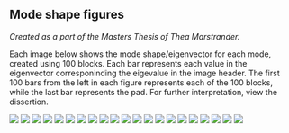## Mode shape figures
  _Created as a part of the Masters Thesis of Thea Marstrander._

Each image below shows the mode shape/eigenvector for each mode, created using 100 blocks. 
Each bar represents each value in the eigenvector corresponinding the eigevalue in the image header. 
The first 100 bars from the left in each figure represents each of the 100 blocks, while the last bar represents the pad. 
For further interpretation, view the dissertion.  


![](figures/nov8_large_test_1_eigen_bars_0.png)
![](figures/nov8_large_test_1_eigen_bars_1.png)
![](figures/nov8_large_test_1_eigen_bars_2.png)
![](figures/nov8_large_test_1_eigen_bars_3.png)
![](figures/nov8_large_test_1_eigen_bars_4.png)
![](figures/nov8_large_test_1_eigen_bars_5.png)
![](figures/nov8_large_test_1_eigen_bars_6.png)
![](figures/nov8_large_test_1_eigen_bars_7.png)
![](figures/nov8_large_test_1_eigen_bars_8.png)
![](figures/nov8_large_test_1_eigen_bars_9.png)
![](figures/nov8_large_test_1_eigen_bars_10.png)
![](figures/nov8_large_test_1_eigen_bars_11.png)
![](figures/nov8_large_test_1_eigen_bars_12.png)
![](figures/nov8_large_test_1_eigen_bars_13.png)
![](figures/nov8_large_test_1_eigen_bars_14.png)
![](figures/nov8_large_test_1_eigen_bars_15.png)
![](figures/nov8_large_test_1_eigen_bars_16.png)
![](figures/nov8_large_test_1_eigen_bars_17.png)
![](figures/nov8_large_test_1_eigen_bars_18.png)
![](figures/nov8_large_test_1_eigen_bars_19.png)
![](figures/nov8_large_test_1_eigen_bars_20.png)

